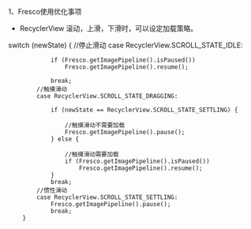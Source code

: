 
1、Fresco使用优化事项

- RecyclerView 滚动，上滑，下滑时，可以设定加载策略。


switch (newState) {
            //停止滑动
            case RecyclerView.SCROLL_STATE_IDLE:

                if (Fresco.getImagePipeline().isPaused())
                    Fresco.getImagePipeline().resume();

                break;
            //触摸滑动
            case RecyclerView.SCROLL_STATE_DRAGGING:

                if (newState == RecyclerView.SCROLL_STATE_SETTLING) {

                    //触摸滑动不需要加载
                    Fresco.getImagePipeline().pause();
                } else {

                    //触摸滑动需要加载
                    if (Fresco.getImagePipeline().isPaused())
                        Fresco.getImagePipeline().resume();
                }
                break;
            //惯性滑动
            case RecyclerView.SCROLL_STATE_SETTLING:
                Fresco.getImagePipeline().pause();
                break;
        }
